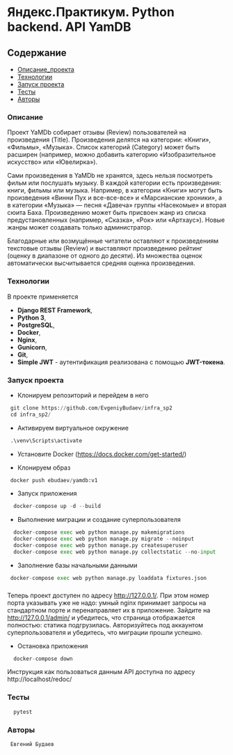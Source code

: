 # Яндекс.Практикум. Python backend. API YamDB

## Содержание
- [Описание_проекта](#Описание_проекта)
- [Технологии](#Технологии)
- [Запуск проекта](#Запуск_проекта)
- [Тесты](#Тесты)
- [Авторы](#Авторы)

### <a name="Описание_проекта">Описание</a>

Проект YaMDb собирает отзывы (Review) пользователей на произведения (Title). Произведения делятся на категории: «Книги», «Фильмы», «Музыка». Список категорий (Category) может быть расширен (например, можно добавить категорию «Изобразительное искусство» или «Ювелирка»).

Сами произведения в YaMDb не хранятся, здесь нельзя посмотреть фильм или послушать музыку.
В каждой категории есть произведения: книги, фильмы или музыка. Например, в категории «Книги» могут быть произведения «Винни Пух и все-все-все» и «Марсианские хроники», а в категории «Музыка» — песня «Давеча» группы «Насекомые» и вторая сюита Баха. Произведению может быть присвоен жанр из списка предустановленных (например, «Сказка», «Рок» или «Артхаус»). Новые жанры может создавать только администратор.

Благодарные или возмущённые читатели оставляют к произведениям текстовые отзывы (Review) и выставляют произведению рейтинг (оценку в диапазоне от одного до десяти). Из множества оценок автоматически высчитывается средняя оценка произведения.

### <a name="Технологии">Технологии</a>

В проекте применяется 
- **Django REST Framework**, 
- **Python 3**,
- **PostgreSQL**,
- **Docker**, 
- **Nginx**,
- **Gunicorn**,
- **Git**, 
- **Simple JWT** - аутентификация реализована с помощью **JWT-токена**.

### <a name="Запуск проекта">Запуск проекта</a>

- Клонируем репозиторий и перейдем в него
```python
 git clone https://github.com/EvgeniyBudaev/infra_sp2
 cd infra_sp2/
```

- Активируем виртуальное окружение
```python
 .\venv\Scripts\activate
```

- Установите Docker (https://docs.docker.com/get-started/)

- Клонируем образ
```python
 docker push ebudaev/yamdb:v1
```

- Запуск приложения

```python
  docker-compose up -d --build
```

- Выполнение миграции и создание суперпользователя

```python
  docker-compose exec web python manage.py makemigrations
  docker-compose exec web python manage.py migrate --noinput
  docker-compose exec web python manage.py createsuperuser
  docker-compose exec web python manage.py collectstatic --no-input
```

- Заполнение базы начальными данными

```python
 docker-compose exec web python manage.py loaddata fixtures.json
```

###
Теперь проект доступен по адресу http://127.0.0.1/. При этом номер порта указывать уже не надо: умный nginx принимает запросы на стандартном порте и перенаправляет их в приложение. Зайдите на http://127.0.0.1/admin/ и убедитесь, что страница отображается полностью: статика подгрузилась. Авторизуйтесь под аккаунтом суперпользователя и убедитесь, что миграции прошли успешно.

- Остановка приложения

```python
  docker-compose down
```

Инструкция как пользоваться данным API доступна по адресу http://localhost/redoc/

### <a name="Тесты">Тесты</a>
```python
  pytest
```

### <a name="Авторы">Авторы</a>
```
 Евгений Будаев
```
